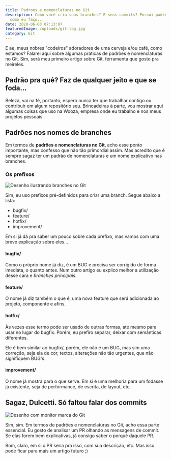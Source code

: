 ```yaml
---
title: Padroes e nomenclaturas no Git
description: Como você cria suas branches? E seus commits? Possui padrões? Veja
  como eu faço...
date: 2020-06-03 07:13:07
featuredImage: /uploads/git-log.jpg
category: Git
---
```

E ae, meus nobres "codeiros" adoradores de uma cerveja e/ou café, como estamos? Falarei aqui sobre algumas práticas de padrões e nomenclaturas no Git. Sim, será meu primeiro artigo sobre Git, ferramenta que gosto pra meireles.

## Padrão pra quê? Faz de qualquer jeito e que se foda...

Beleza, vai na fé, portanto, espero nunca ter que trabalhar contigo ou contribuir em algum repositório seu. Brincadeiras à parte, vou mostrar aqui algumas coisas que uso na Wooza, empresa onde eu trabalho e nos meus projetos pessoais.

## Padrões nos nomes de branches

Em termos de **padrões e nomenclaturas no Git**, acho esse ponto importante, mas confesso que não tão primordial assim. Mas acredito que é sempre sagaz ter um padrão de nomenclaturas e um nome explicativo nas branches.

### Os prefixos

![Desenho ilustrando branches no Git](/uploads/branching.png "Desenho ilustrando branches no Git")

Sim, eu uso prefixos pré-definidos para criar uma branch. Segue abaixo a lista:

* bugfix/
* feature/
* hotfix/
* improvement/

Em si já dá pra saber um pouco sobre cada prefixo, mas vamos com uma breve explicação sobre eles...

#### bugfix/

Como o próprio nome já diz, é um BUG e precisa ser corrigido de forma imediata, o quanto antes. Num outro artigo eu explico melhor a utilização desse cara e *branches principais*.

#### feature/

O nome já diz também o que é, uma nova feature que será adicionada ao projeto, componente e afins.

#### hotfix/

Às vezes esse termo pode ser usado de outras formas, até mesmo para usar no lugar do bugfix. Porém, eu prefiro separar, deixar com semânticas diferentes.

Ele é bem similar ao bugfix/, porém, ele não é um BUG, mas sim uma correção, seja ela de cor, textos, alterações não tão urgentes, que não signifiquem BUG's.

#### improvement/

O nome já mostra para o que serve. Em si é uma melhoria para um fodasse já existente, seja de performance, de escrita, de layout, etc.

## Sagaz, Dulcetti. Só faltou falar dos commits

![Desenho com monitor marca do Git](/uploads/git-monitor.jpg)

Sim, sim. Em termos de padrões e nomenclaturas no Git, acho essa parte essencial. Eu gosto de analisar um PR olhando as mensagens de commit. Se elas forem bem explicativas, já consigo saber o porquê daquele PR.

Bom, claro, em si o PR seria pra isso, com sua descrição, etc. Mas isso pode ficar para mais um artigo futuro ;)